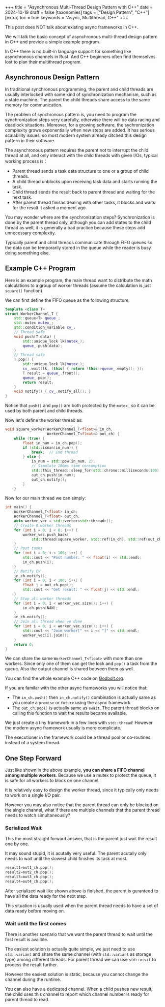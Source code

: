 +++
title = "Asynchronous Multi-Thread Design Pattern with C++"
date = 2024-10-19
draft = false
[taxonomies]
  tags = ["Design Pattern", "C++"]
[extra]
  toc = true
	keywords = "Async, Multithread, C++"
+++

This post does NOT talk about existing async frameworks in C++.

We will talk the basic concept of asynchronous multi-thread design pattern in C++ and provide a simple example program.

In C++ there is no built-in language support for something like asynchronous channels in Rust. And C++ beginners often find themselves lost to plan their multithread program.

## Asynchronous Design Pattern

In traditional synchronous programming, the parent and child threads are usually interlocked with some kind of synchronization mechanism, such as a state machine. The parent the child threads share access to the same memory for communication.

The problem of synchronous pattern is, you need to program the synchronization steps very carefully, otherwise there will be data racing and deadlock situations. Moreover, for a growing software, the sychronization complexity grows exponentially when new steps are added. It has serious scalability issues, so most modern system already ditched this design pattern in their software.

The asynchronous pattern requires the parent not to interrupt the child thread at all, and only interact with the child threads with given I/Os, typical working process is：

* Parent thread sends a task data structure to one or a group of child threads.
* A child thread unblocks upon receiving task data and starts running the task.
* Child thread sends the result back to parent thread and waiting for the next task.
* After parent thread finishs dealing with other tasks, it blocks and waits for the result it asked a moment ago.

You may wonder where are the synchronization steps? Synchronization is done by the parent thread only, although you can add states to the child thread as well, it is generally a bad practice because these steps add unnecessary complexity.

Typically parent and child threads communicate through FIFO queues so the data can be temporarily stored in the queue while the reader is busy doing something else.

## Example C++ Program

Here is an example program, the main thread want to distribute the math calculations to a group of worker threads (assume the calculation is just `square()` function).

We can first define the FIFO queue as the following structure:

```cpp
template <class T>
struct WorkerChannel_T {
    std::queue<T> queue_;
    std::mutex mutex_;
    std::condition_variable cv_;
    // Thread safe
    void push(T data) {
        std::unique_lock lk(mutex_);
        queue_.push(data);
    }
    // Thread safe
    T pop() {
        std::unique_lock lk(mutex_);
        cv_.wait(lk, [this] { return !this->queue_.empty(); });
        T result = queue_.front();
        queue_.pop();
        return result;
    }
    void notify() { cv_.notify_all(); }
}
```

Notice that `push()` and `pop()` are both protected by the `mutex_` so it can be used by both parent and child threads.

Now let's define the worker thread as:

```cpp
void square_worker(WorkerChannel_T<float>& in_ch,
                   WorkerChannel_T<float>& out_ch) {
    while (true) {
        float in_num = in_ch.pop();
        if (std::isnan(in_num)) {
            break;  // End thread
        } else {
            in_num = std::pow(in_num, 2);
            // Simulate 100ms time consumption
            std::this_thread::sleep_for(std::chrono::milliseconds(100));
            out_ch.push(in_num);
            out_ch.notify();
        }
    }
```

Now for our main thread we can simply:

```cpp
int main() {
    WorkerChannel_T<float> in_ch;
    WorkerChannel_T<float> out_ch;
    auto worker_vec = std::vector<std::thread>();
    // Create 8 worker threads
    for (int i = 0; i < 8; i++) {
        worker_vec.push_back(
            std::thread(square_worker, std::ref(in_ch), std::ref(out_ch)));
    }
    // Post tasks
    for (int i = 0; i < 100; i++) {
        std::cout << "Post number: " << float(i) << std::endl;
        in_ch.push(i);
    }
    // Notify CV
    in_ch.notify();
    for (int i = 0; i < 100; i++) {
        float j = out_ch.pop();
        std::cout << "Get result: " << float(j) << std::endl;
    }
    // Stop all worker threads
    for (int i = 0; i < worker_vec.size(); i++) {
        in_ch.push(NAN);
    }
    in_ch.notify();
    // Join all thread when we done
    for (int i = 0; i < worker_vec.size(); i++) {
        std::cout << "Join worker[" << i << "]" << std::endl;
        worker_vec[i].join();
    }
    return 0;
}
```

We can share the same `WorkerChannel_T<float>` with more than one workers. Since only one of them can get the lock and `pop()` a task from the queue. Also the output channel is shared between them as well.

You can find the whole example C++ code on [Godbolt.org](https://godbolt.org/#z:OYLghAFBqd5QCxAYwPYBMCmBRdBLAF1QCcAaPECAMzwBtMA7AQwFtMQByARg9KtQYEAysib0QXACx8BBAKoBnTAAUAHpwAMvAFYTStJg1DIApACYAQuYukl9ZATwDKjdAGFUtAK4sGIAMxcpK4AMngMmAByPgBGmMQgAGyJpAAOqAqETgwe3r4BQemZjgJhEdEscQnJtpj2JQxCBEzEBLk%2BfoG19dlNLQRlUbHxSSkKza3t%2BV3j/YMVVaMAlLaoXsTI7Bzm/uHI3lgA1Cb%2BbsgsTAQIJ9gmGgCCO3sHmMenaAz4DQD6AG4teCYMXoNzujzMuwY%2By8RxObic42ImFYoIeTyhLzebhYXgImFUqPBkOhsNOAEcvJhKYT0STXnCrkimOgaRDnjD6adfpgHCQaQ88SxUgY8Vj9kwFApDgAVQmIrwOQ4AdRIAGt4m4EIYIrRvtLjgB2KwPQ6mw7jdAgEAUqmYOGy/zYQ42ynfE7G%2B5m80ES0gHF41SHf34t3%2BD1ei1Wj5fbJ/AFA%2BiHZC/UPhs0AenTMoQTPQ5qYVDtJrNv1QeDzqS8CgQEH16EuTCWhrTXtNkZAXgYeBt31oqGQqsOtFVEGDqm%2BS3dYNbZpdmG%2BADpK9WIPXmpOw9OzSYDQARLemzPZ3P5wsHmWHdKpCBNnct1vtzvd119gdDkdjidT4sz5OLgDuTCEBAw6kMcACsFhXHgCgmOBu7NocSIEOsDCHGAYDQQoAC0NxzoumBCgQACeN7uoau4bveXr6kiCheLQBBvAh%2BELlQxCyGRm4/q2rFXlx1FmshqFIZg9GMd%2Bnrbnu56luWhwMKgjhUKRt5GkmKYLopynEd8Yi0AJFFgju%2B7cY8DxyXmCgUi087/mq8QQCqxDqsQmranUepwlQfaXKCZiJIc4TfMgCCkOeM6Raazmue5DA6l5pw%2BagfmOuYgVrAQIUIGp97/ggdCvBABDEJSuURWayWXEFDDfAwPjMTV2VLqg15URVpp4FQhwQO2MHMAwEDBfVLBLOVPFRTETKquRhxHtgnyHIyyIshN0kIXUSjNh1rbDQ1JwIe26T/kNtUjWBZjtWtM5HkIeA4iKrxcBoGgsFKjhsEmAj0UR2Q7RGPpWlh3zLcyVoKPQmCpN8/DEL1gMoDmAioFaLB0LQME8gI6AKBAz0aGNklRV6mXNcuNZ7aNRPE6apOhVpSldap1MziZ55s2iMlog84RMRc4Q3ttPExRqWrxZ5DpuFVBA3E1oUs8qDluWLCWS9Lst09cZlekwuKoIc9kufEfw8o17bcryxBwu2oMso6AnnkebhMqKAAcBtK0tOYrbBPGwz1vNBY1GjkXgWKHK7ofWNY41STOhuuSbyBLlWCDfDETADhA/1mjb3vMr1NlIt8CfxGB7ZIlQp3ZSs3q%2BpXECa2NV1x0ZPFHsoGRMc0Ciqr7rf%2B6dTFhwdhwh2GQdwoc%2BNR5YMdC63AO%2BmguJYlP5hmJ34wKcMCTHGYZhr6chzS0Nt6nFP7auLQCtesF9Pk2fCsc63R6RIzKmHG4ABq573wgDMdIOz9iQAOghJ7%2BAQuPCwEC3DTxerPKwlhY5RWlocbQjVNYtTarfXOCMV5MThOvA%2BABxTATE6IMQICAfeh8iHH1Ptoc%2BbhL4I2vs/Lmr8sxNFaocfSHsjbEC9rmfuXpB6BxHpAseodw6l2IEnBcmQABemBDJ4GjsgheUV/4pxXJEe4kQW5ehfnfWq9NtJM2AVww4AApMsaF%2BG2wNggRgBtXjoAEEWAeoCh4QKgTIqeciFHKNUVRIKGiLAoMiu2AhR84EbzseEARrk4JILoRfY%2BkiWHHw3nBfcB84l1ytOw7WkUgkW1Seo%2BCC5tD2KscYzhXphLEDQtA4ye4OArFoJwcCvA/DcF4CjDgLC56WHNGsDY9IIQ8FINQjgWgxqkFVAEfwC5/DrI2ZszZKRukcEkH0zQgzOC8AUCADQszDkrDgLAJAaAhSFTIBQCAdzUgPJAMAKQZg%2BB0DxMQU5EAYiHNIDEcILRiKcBmSC5gxBiIAHkYjaB5HMmZdy2CCFhQwWg4L5m8CwDELwwA3D6VOQM0gWALhGHEDisleAkQODwNyElWhgiqB5LiLYzLeZ1CBRjKaYKPBYCBSVe6ELeDcmIDEDImBdyEUMMADGRhLl8AMMABQ388CYH/LC1IjBRUyEECIMQ7ApD6vkEoNQQLdBBAMIq0woybC8tOZAFYrUGgksGeK4g5YxLwAgMwNgIALTitIP8bw7A7VIIsGYAmKw7BIuyC4T4Uw/BBFCOEIYlQRiFAyFkAQya9BFFzQweYu89BxvpQIPokxPAdDLXUeNlaJgDHTQsLNtgm35qCLMVoJbM0JC4LGiZmwJBdJ6Qc6lQzDiqFdokbCiRJCHGAMgZA09JALkPhAXAhBQE7AHbwOZCyVjLK4OBBckgACcGgzCu2jZIF6d7z1cANPoTg%2BzSD9OZUMk5ZyLk4quTARAIBMqVgIOQSgLyHmRFYFsads752LuXau9dvBMBfBIOWPQ/ADWiHECarDZqVDqGpVa0g/5iBMFSKK0dHBenvqBUM2FuIQOHFQN1WDc6F1LpXVIddPUPD3PoEI3dSx92XKPSAcCXAFxPsSP4V2khEgBUU%2BBA00hdlvo/Ucjg37zkHs6dRsw47P3HN/YekN8RMjOEkEAA).

If you are familar with the other async frameworks you will notice that:

* The `in_ch.push()` then `in_ch.notify()` combination is actually same as you create a `promise` or `future` using the async framework.
* The `out_ch.pop()` is actually same as `await`. The parent thread blocks on calling this function to wait the results became available.

We just create a tiny framework in a few lines with `std::thread`! However the modern async framework usually is more complicate. 

The executioner in the framework could be a thread pool or co-routines instead of a system thread.

## One Step Forward

Just like shown in the above example, **you can share a FIFO channel among multiple workers**. Because we use a mutex to protect the queue, it is safe for all workers to block on one channel. 

It is relatively easy to design the worker thread, since it typically only needs to work on a single I/O pair.

However you may also notice that the parent thread can only be blocked on the single channel, what if there are multiple channels that the parent thread needs to watch simultaneously?

### Serialized Wait

This the most straight forward answer, that is the parent just wait the result one by one.

It may sound stupid, it is acutally very useful. The parent acutally only needs to wait until the slowest child finishes its task at most.

```cpp
result1=out1_ch.pop();
result2=out2_ch.pop();
result3=out3_ch.pop();
result4=out4_ch.pop();
```

After serialized wait like shown above is finished, the parent is guranteed to have all the data ready for the next step.

This situation is usually used when the parent thread needs to have a set of data ready before moving on.

### Wait until the first comes

There is another scenario that we want the parent thread to wait until the first result is availble.

The easiest solution is actually quite simple, we just need to use `std::variant` and share the same channel (with `std::variant` as storage type) among different threads. For parent thread we can use `std::visit` to process the result further.

However the easiest solution is static, because you cannot change the channel during the runtime.

You can also have a dedicated channel. When a child pushes new result, the child uses this channel to report which channel number is ready for parent thread to read.

